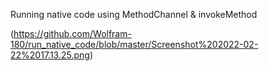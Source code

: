 Running native code using MethodChannel & invokeMethod

(https://github.com/Wolfram-180/run_native_code/blob/master/Screenshot%202022-02-22%2017.13.25.png)
